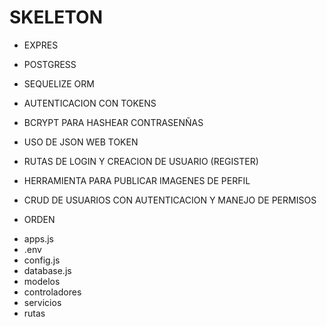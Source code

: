 # SKELETON
- EXPRES
- POSTGRESS
- SEQUELIZE ORM
- AUTENTICACION CON TOKENS
- BCRYPT PARA HASHEAR CONTRASENÑAS
- USO DE JSON WEB TOKEN


- RUTAS DE LOGIN Y CREACION DE USUARIO (REGISTER)
- HERRAMIENTA PARA PUBLICAR IMAGENES DE PERFIL
- CRUD DE USUARIOS CON AUTENTICACION Y MANEJO DE PERMISOS

* ORDEN
- apps.js
- .env
- config.js
- database.js
- modelos
- controladores
- servicios
- rutas

